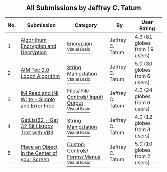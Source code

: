 ﻿<div align="center">

## All Submissions by Jeffrey C\. Tatum

</div>

No.  | Submission | Category | By   | User Rating
---- | ---------- | -------- | ---- | -----------
1 | [Algorithum Encryption and Decryption<br />](https://github.com/Planet-Source-Code/jeffrey-c-tatum-algorithum-encryption-and-decryption__1-8527) | [Encryption<br /><sup>Visual Basic</sup>](../ByCategory/encryption__1-48.md) | Jeffrey C\. Tatum | 4.3 (81 globes from 19 users)
2 | [AIM Toc 2\.0 Logon Algorithm<br />](https://github.com/Planet-Source-Code/jeffrey-c-tatum-aim-toc-2-0-logon-algorithm__1-30302) | [String Manipulation<br /><sup>Visual Basic</sup>](../ByCategory/string-manipulation__1-5.md) | Jeffrey C\. Tatum | 5.0 (30 globes from 6 users)
3 | [INI Read and INI Write \- Simple and Error Free<br />](https://github.com/Planet-Source-Code/jeffrey-c-tatum-ini-read-and-ini-write-simple-and-error-free__1-6132) | [Files/ File Controls/ Input/ Output<br /><sup>Visual Basic</sup>](../ByCategory/files-file-controls-input-output__1-3.md) | Jeffrey C\. Tatum | 4.0 (24 globes from 6 users)
4 | [GetList32 \- Get 32 Bit Listbox Text with VB3<br />](https://github.com/Planet-Source-Code/jeffrey-c-tatum-getlist32-get-32-bit-listbox-text-with-vb3__1-8806) | [String Manipulation<br /><sup>Visual Basic</sup>](../ByCategory/string-manipulation__1-5.md) | Jeffrey C\. Tatum | 4.0 (12 globes from 3 users)
5 | [Place an Object in the Center of your Screen<br />](https://github.com/Planet-Source-Code/jeffrey-c-tatum-place-an-object-in-the-center-of-your-screen__1-6118) | [Custom Controls/ Forms/  Menus<br /><sup>Visual Basic</sup>](../ByCategory/custom-controls-forms-menus__1-4.md) | Jeffrey C\. Tatum | 5.0 (10 globes from 2 users)

